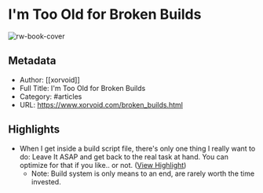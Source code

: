 # I'm Too Old for Broken Builds

![rw-book-cover](https://readwise-assets.s3.amazonaws.com/static/images/article0.00998d930354.png)

## Metadata
- Author: [[xorvoid]]
- Full Title: I'm Too Old for Broken Builds
- Category: #articles
- URL: https://www.xorvoid.com/broken_builds.html

## Highlights
- When I get inside a build script file, there's only one thing I really want to do: Leave It ASAP and get back to the real task at hand. You can optimize for that if you like.. or not. ([View Highlight](https://read.readwise.io/read/01h1amj0ppa8q4rte7gj8rmt10))
    - Note: Build system is only means to an end, are rarely worth the time invested.
